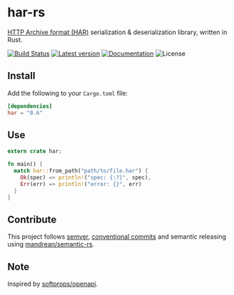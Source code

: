 har-rs
======
[HTTP Archive format (HAR)][har] serialization & deserialization library, written in Rust.

[![Build Status](https://travis-ci.org/mandrean/har-rs.svg?branch=master)](https://travis-ci.org/mandrean/har-rs)
[![Latest version](https://img.shields.io/crates/v/har.svg)](https://crates.io/crates/har)
[![Documentation](https://docs.rs/har/badge.svg)](https://docs.rs/har)
![License](https://img.shields.io/crates/l/har.svg)

Install
-------
Add the following to your `Cargo.toml` file:

```toml
[dependencies]
har = "0.6"
```

Use
---
```rust
extern crate har;

fn main() {
  match har::from_path("path/to/file.har") {
    Ok(spec) => println!("spec: {:?}", spec),
    Err(err) => println!("error: {}", err)
  }
}
```

Contribute
----------
This project follows [semver], [conventional commits] and semantic releasing using [mandrean/semantic-rs].

Note
----
Inspired by [softprops/openapi](https://github.com/softprops/openapi).

[har]: https://en.wikipedia.org/wiki/.har
[semver]: https://semver.org/
[conventional commits]: https://www.conventionalcommits.org
[mandrean/semantic-rs]: https://github.com/mandrean/semantic-rs
